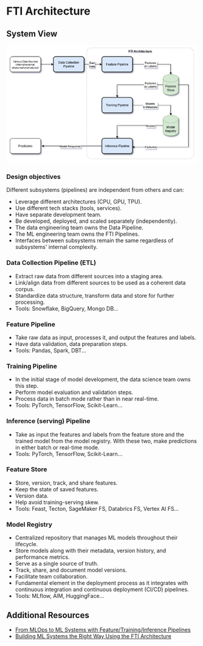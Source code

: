 # FTI Architecture


## System View

![alt text](/images/ai_llm_system.png)


### Design objectives
Different subsystems (pipelines) are independent from others and can:
- Leverage different architectures (CPU, GPU, TPU).
- Use different tech stacks (tools, services).
- Have separate development team.
- Be developed, deployed, and scaled separately (independently).
- The data engineering team owns the Data Pipeline.
- The ML engineering team owns the FTI Pipelines.
- Interfaces between subsystems remain the same regardless of subsystems' internal complexity.


### Data Collection Pipeline (ETL)
- Extract raw data from different sources into a staging area.
- Link/align data from different sources to be used as a coherent data corpus.
- Standardize data structure, transform data and store for further processing.
- Tools: Snowflake, BigQuery, Mongo DB...


### Feature Pipeline
- Take raw data as input, processes it, and output the features and labels.
- Have data validation, data preparation steps.
- Tools: Pandas, Spark, DBT...
  

### Training Pipeline
- In the initial stage of model development, the data science team owns this step.
- Perform model evaluation and validation steps.
- Process data in batch mode rather than in near real-time.
- Tools: PyTorch, TensorFlow, Scikit-Learn...


### Inference (serving) Pipeline
- Take as input the features and labels from the feature store and the trained model from the model registry. With these two, make predictions in either batch or real-time mode.
- Tools: PyTorch, TensorFlow, Scikit-Learn...


### Feature Store
- Store, version, track, and share features.
- Keep the state of saved features.
- Version data.
- Help avoid training-serving skew.
- Tools: Feast, Tecton, SageMaker FS, Databrics FS, Vertex AI FS...


### Model Registry 
- Centralized repository that manages ML models throughout their lifecycle.
- Store models along with their metadata, version history, and performance metrics.
- Serve as a single source of truth. 
- Track, share, and document model versions.
- Facilitate team collaboration. 
- Fundamental element in the deployment process as it integrates with continuous integration and continuous deployment (CI/CD) pipelines.
- Tools: MLflow, AIM, HuggingFace...


## Additional Resources
- [From MLOps to ML Systems with Feature/Training/Inference Pipelines](https://www.hopsworks.ai/post/mlops-to-ml-systems-with-fti-pipelines)
- [Building ML Systems the Right Way Using the FTI Architecture](https://medium.com/decodingml/building-ml-systems-the-right-way-using-the-fti-architecture-d9cc0cd29abf)

